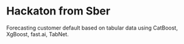 # Hackaton from Sber

Forecasting customer default based on tabular data using CatBoost, XgBoost, fast.ai, TabNet.
